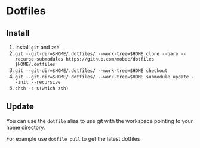 Dotfiles
========

## Install
1. Install `git` and `zsh`
2. `git --git-dir=$HOME/.dotfiles/ --work-tree=$HOME clone --bare --recurse-submodules https://github.com/mobec/dotfiles $HOME/.dotfiles`
3. `git --git-dir=$HOME/.dotfiles/ --work-tree=$HOME checkout`
4. `git --git-dir=$HOME/.dotfiles/ --work-tree=$HOME submodule update --init --recursive`
5. `chsh -s $(which zsh)`

## Update
You can use the `dotfile` alias to use git with the workspace pointing to your home directory.

For example use  `dotfile pull` to get the latest dotfiles


